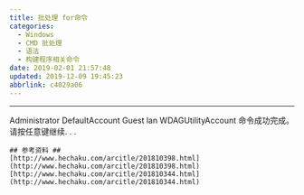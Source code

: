 ```yaml
---
title: 批处理 for命令
categories: 
  - Windows
  - CMD 批处理
  - 语法
  - 构建程序相关命令
date: 2019-02-01 21:57:48
updated: 2019-12-09 19:45:23
abbrlink: c4029a06
---
```

----------------------------------------------------------------------------
Administrator            DefaultAccount           Guest
lan                      WDAGUtilityAccount
命令成功完成。
请按任意键继续. . .
```
## 参考资料 ##
[http://www.hechaku.com/arcitle/201810398.html](http://www.hechaku.com/arcitle/201810398.html)
[http://www.hechaku.com/arcitle/201810344.html](http://www.hechaku.com/arcitle/201810344.html)
